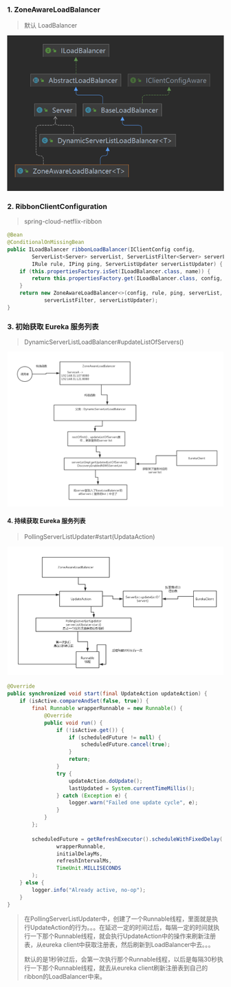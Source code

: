 ### 1. ZoneAwareLoadBalancer

> 默认 LoadBalancer

![LoadBalancer继承体系](imgs/LoadBalancer继承体系.PNG)



### 2. RibbonClientConfiguration

> spring-cloud-netflix-ribbon

```java
@Bean
@ConditionalOnMissingBean
public ILoadBalancer ribbonLoadBalancer(IClientConfig config,
		ServerList<Server> serverList, ServerListFilter<Server> serverListFilter,
		IRule rule, IPing ping, ServerListUpdater serverListUpdater) {
	if (this.propertiesFactory.isSet(ILoadBalancer.class, name)) {
		return this.propertiesFactory.get(ILoadBalancer.class, config, name);
	}
	return new ZoneAwareLoadBalancer<>(config, rule, ping, serverList,
			serverListFilter, serverListUpdater);
}
```



### 3. 初始获取 Eureka 服务列表

> DynamicServerListLoadBalancer#updateListOfServers()

![052_ribbon如何与eureka整合获取到服务注册的列表](imgs/052_ribbon如何与eureka整合获取到服务注册的列表.png)



#### 4. 持续获取 Eureka 服务列表

> PollingServerListUpdater#start(UpdataAction)

![053_ribbon如何持续的从eureka中获取注册表](imgs/053_ribbon如何持续的从eureka中获取注册表.png)

```java
@Override
public synchronized void start(final UpdateAction updateAction) {
    if (isActive.compareAndSet(false, true)) {
        final Runnable wrapperRunnable = new Runnable() {
            @Override
            public void run() {
                if (!isActive.get()) {
                    if (scheduledFuture != null) {
                        scheduledFuture.cancel(true);
                    }
                    return;
                }
                try {
                    updateAction.doUpdate();
                    lastUpdated = System.currentTimeMillis();
                } catch (Exception e) {
                    logger.warn("Failed one update cycle", e);
                }
            }
        };

        scheduledFuture = getRefreshExecutor().scheduleWithFixedDelay(
                wrapperRunnable,
                initialDelayMs,
                refreshIntervalMs,
                TimeUnit.MILLISECONDS
        );
    } else {
        logger.info("Already active, no-op");
    }
}
```

> 在PollingServerListUpdater中，创建了一个Runnable线程，里面就是执行UpdateAction的行为。。。在延迟一定的时间过后，每隔一定的时间就执行一下那个Runnable线程，就会执行UpdateAction中的操作来刷新注册表，从eureka client中获取注册表，然后刷新到LoadBalancer中去。。。
>
> 默认的是1秒钟过后，会第一次执行那个Runnable线程，以后是每隔30秒执行一下那个Runnable线程，就去从eureka client刷新注册表到自己的ribbon的LoadBalancer中来。